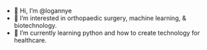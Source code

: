 - 👋 Hi, I’m @logannye
- 👀 I’m interested in orthopaedic surgery, machine learning, & biotechnology.
- 🌱 I’m currently learning python and how to create technology for healthcare.

<!---
logannye/logannye is a ✨ special ✨ repository because its `README.md` (this file) appears on your GitHub profile.
You can click the Preview link to take a look at your changes.
--->
